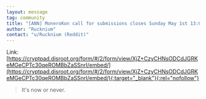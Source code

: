 ```yaml
---
layout: message
tag: community
title: "[ANN] MoneroKon call for submissions closes Sunday May 1st 13:00 UTC"
author: "Rucknium"	
contact: "u/Rucknium (Reddit)"
---
```


Link: [https://cryptpad.disroot.org/form/#/2/form/view/XjZ+CzyCHNsODCdJGRKeMGeCPTc30qeROMBbZaSSnrI/embed/](https://cryptpad.disroot.org/form/#/2/form/view/XjZ+CzyCHNsODCdJGRKeMGeCPTc30qeROMBbZaSSnrI/embed/){:target="_blank"}{:rel="nofollow"}

> It's now or never.
